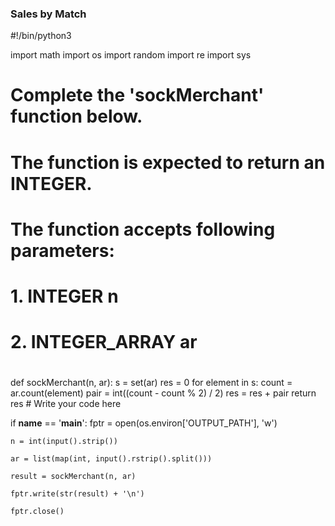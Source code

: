 ### Sales by Match

#!/bin/python3

import math
import os
import random
import re
import sys

#
# Complete the 'sockMerchant' function below.
#
# The function is expected to return an INTEGER.
# The function accepts following parameters:
#  1. INTEGER n
#  2. INTEGER_ARRAY ar
#

def sockMerchant(n, ar):
    s = set(ar)
    res = 0
    for element in s:
        count = ar.count(element)
        pair = int((count - count % 2) / 2)
        res = res + pair
    return res
    # Write your code here

if __name__ == '__main__':
    fptr = open(os.environ['OUTPUT_PATH'], 'w')

    n = int(input().strip())

    ar = list(map(int, input().rstrip().split()))

    result = sockMerchant(n, ar)

    fptr.write(str(result) + '\n')

    fptr.close()
